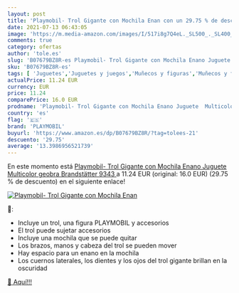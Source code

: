 ```yaml
---
layout: post
title: 'Playmobil- Trol Gigante con Mochila Enan con un 29.75 % de descuento'
date: 2021-07-13 06:43:05
image: 'https://m.media-amazon.com/images/I/517i8g7Q4eL._SL500_._SL400_.jpg'
comments: true
category: ofertas
author: 'tole.es'
slug: 'B07679BZ8R-es Playmobil- Trol Gigante con Mochila Enano Juguete...'
sku: 'B07679BZ8R-es'
tags: [ 'Juguetes','Juguetes y juegos','Muñecos y figuras','Muñecos y figuras de acción','playmobil','playmobil-', ]
actualPrice: 11.24 EUR
currency: EUR
price: 11.24
comparePrice: 16.0 EUR
prodname: 'Playmobil- Trol Gigante con Mochila Enano Juguete  Multicolor  geobra Brandstätter 9343 '
country: 'es'
flag: '🇪🇸'
brand: 'PLAYMOBIL'
buyurl: 'https://www.amazon.es/dp/B07679BZ8R/?tag=tolees-21'
descuento: '29.75'
average: '13.3986956521739'
---
```


En este momento está [Playmobil- Trol Gigante con Mochila Enano Juguete  Multicolor  geobra Brandstätter 9343 ](https://www.amazon.es/dp/B07679BZ8R/?tag=tolees-21) a 11.24 EUR (original: 16.0 EUR) (29.75 %  de descuento) en el siguiente enlace!

[![Playmobil- Trol Gigante con Mochila Enan](https://m.media-amazon.com/images/I/517i8g7Q4eL._SL500_._SL400_.jpg)](https://www.amazon.es/dp/B07679BZ8R/?tag=tolees-21)

🔎:

- Incluye un trol, una figura PLAYMOBIL y accesorios
- El trol puede sujetar accesorios
- Incluye una mochila que se puede quitar
- Los brazos, manos y cabeza del trol se pueden mover
- Hay espacio para un enano en la mochila
- Los cuernos laterales, los dientes y los ojos del trol gigante brillan en la oscuridad

[🛒 Aquí!!!](https://www.amazon.es/dp/B07679BZ8R/?tag=tolees-21)
